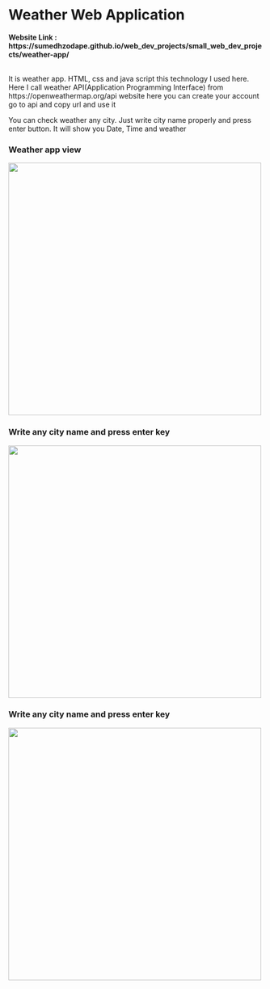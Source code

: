 <h1>Weather Web Application</h1>
<strong>Website Link : https://sumedhzodape.github.io/web_dev_projects/small_web_dev_projects/weather-app/</strong>
<br>
<br>
<p>It is weather app. HTML, css and java script this technology I used here. Here I call weather API(Application Programming Interface) from https://openweathermap.org/api website here you can create your account go to api and copy url and use it</p>
<p>You can check weather any city. Just write city name properly and press enter button. It will show you Date, Time and weather</p>

<h3>Weather app view</h3>
<img src="https://sumedhzodape.github.io/web_dev_projects/small_web_dev_projects/weather-app//project-images/weather1.png" width="500px" height="auto" />

<h3>Write any city name and press enter key</h3>
<img src="https://sumedhzodape.github.io/web_dev_projects/small_web_dev_projects/weather-app//project-images/weather2.png" width="500px" height="auto" />

<h3>Write any city name and press enter key</h3>
<img src="https://sumedhzodape.github.io/web_dev_projects/small_web_dev_projects/weather-app//project-images/weather3.png" width="500px" height="auto" />
